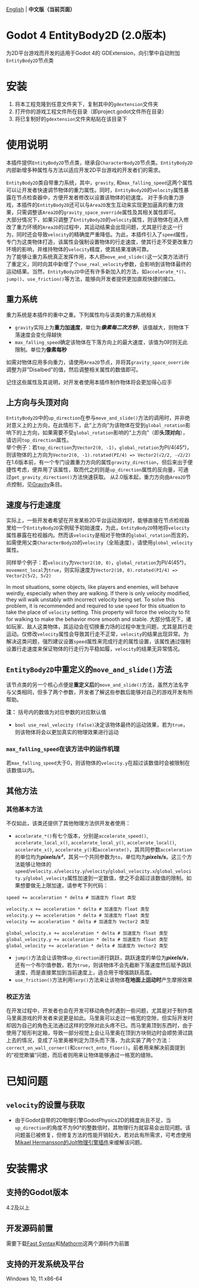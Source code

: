 [English](README.md) | **中文版（当前页面）**
# Godot 4 EntityBody2D (2.0版本)
为2D平台游戏而开发的适用于Godot 4的 GDExtension，向引擎中自动附加`EntityBody2D`节点类

# 安装
1. 将本工程克隆到任意文件夹下，复制其中的`gdextension`文件夹
2. 打开你的游戏工程文件所在目录（即project.godot文件所在目录）
3. 将已复制好的`gdextension`文件夹粘贴在该目录下

# 使用说明
本插件提供`EntityBody2D`节点类，继承自`CharacterBody2D`节点类。`EntityBody2D`内部新增多种属性与方法以适应开发2D平台游戏的开发者们的需求。

`EntityBody2D`类自带重力系统，其中，`gravity`, 和`max_falling_speed`这两个属性可以让开发者快速调节物体的重力属性。同时，`EntityBody2D`的`velocity`属性暴露在节点检查器中，方便开发者修改以设置该物体的初速度。
对于多向重力游戏，本插件的`EntityBody2D`还可以与`Area2D`发生互动来实现更加逼真的重力效果，只需调整该`Area2D`的`gravity_space_override`属性及其相关属性即可。  
大部分情况下，如果只调整了`EntityBody2D`的`velocity`属性，则该物体在进入修改了重力环境的`Area2D`的过程中，其运动结果会出现问题，尤其是行走这一行为，同时还会导致`velocity`的精确度严重降低。为此，本插件引入了`speed`属性，专门为这类物体打造，该属性会强制设置物体的行走速度，使其行走不受更改重力环境的影响，并维持物体的`velocity`精度，使其结果准确可靠。  
为了能够让重力系统真正发挥作用，本人把`move_and_slide()`这一父类方法进行了重定义，同时向其中新增了个`use_real_velocity`参数，会影响到该物体最终的运动结果。当然，`EntityBody2D`中还有许多新加入的方法，如`accelerate_*()`、`jump()`、`use_friction()`等方法，能够向开发者提供更加直观快捷的接口。

## 重力系统
重力系统是本插件的重中之重。下列属性均与该类的重力系统相关

* `gravity`实际上为**重力加速度**，单位为***像素每二次方秒***，该值越大，则物体下落速度会变化得越快
* `max_falling_speed`确定该物体在下落方向上的最大速度，该值为0时则无此限制。单位为**像素每秒**

如需对物体应用多向重力，请使用`Area2D`节点，并将其`gravity_space_override`调整为非"Disalbed"的值，然后调整相关属性的数值即可。  

记住这些属性及其说明，对开发者使用本插件制作物体将会更加得心应手

## 上方向与头顶对向
`EntityBody2D`中的`up_direction`在参与`move_and_slide()`方法的调用时，并非绝对意义上的上方向，在此情形下，此“上方向”为该物体在受到`global_rotation`影响下的上方向，如果需要不受`global_rotation`影响的“上方向”（即**头顶对向**），请访问`top_direction`属性。  
举个例子：若`top_direction`为`Vector2(0, -1)`，`global_rotation`为PI/4(45°)，则该物体的上方向为`Vector2(0, -1).rotated(PI/4) => Vector2(√2/2, -√2/2)`  
在1.6版本前，有一个专门设置重力方向的属性`gravity_direction`，但后来出于便捷性考虑，便弃用了该属性，取而代之的则是`up_direction`属性的反向量，可通过`get_gravity_direction()`方法快速获取。
从2.0版本起，重力方向由`Area2D`节点控制，见[Gravity](gravity)条目。  

## 速度与行走速度
实际上，一些开发者希望在开发某些2D平台运动游戏时，能够直接在节点检视器里给一个`EntityBody2D`实例赋予初始速度，为此，`EntityBody2D`特地将`velocity`属性暴露在检视器内。然而该`velocity`是相对于物体的`global_rotation`而言的，如需使用父类`CharacterBody2D`的`velocity`（全局速度），请使用`global_velocity`属性。  

同样举个例子：若`velocity`为`Vector2(10, 0)`，`global_rotation`为PI/4(45°)，`movement_local`为`true`，则实际速度为`Vector2(10, 0).rotated(PI/4) => Vector2(5√2, 5√2)`  

In most situations, some objects, like players and enemies, will behave weirdly, especially when they are walking. If there is only velocity modified, they will walk unstably with incorrect velocity being set. To solve this problem, it is recommended and required to use `speed` for this situation to take the place of `velocity` setting. This property will force the velocity to fit for walking to make the behavior more smooth and stable. 大部分情况下，诸如玩家、敌人这类物体，其运动会在切换重力场的过程中发生问题，尤其是其行走运动。仅修改`velocity`属性会导致其行走不正常，`velocity`的结果出现异常。为解决这类问题，强烈建议设置`speed`属性来完成行走的属性设置，该属性通过强制设置行走速度来保证物体的行走行为平稳如履，`velocity`的结果无异常情况。

## `EntityBody2D`中重定义的`move_and_slide()`方法
该节点类的另一个核心点便是**重定义后**的`move_and_slide()`方法，虽然方法名字与父类相同，但多了两个参数，开发者了解这些参数后能够对自己的游戏开发有所帮助。

**注：** 括号内的数值为对应参数的对应默认值
* `bool use_real_velocity (false)`决定该物体最终的运动效果，若为`true`，则该物体将会以更加真实的物理效果进行运动

### `max_falling_speed`在该方法中的运作机理
若`max_falling_speed`大于0，则该物体的`velocity.y`在超过该数值时会被限制在该数值以内。

## 其他方法
### 其他基本方法
不仅如此，该类还提供了其他物理方法供开发者使用：
* `accelerate_*()`有七个版本，分别是`accelerate_speed()`, `accelerate_local_x()`, `accelerate_local_y()`, `accelerate_local()`, `accelerate_x()`, `accelerate_y()`和`accelerate()`，其共同参数`acceleration`的单位均为***pixels/s²***，其另一个共同参数为`to`，单位均为***pixels/s***。这三个方法能够让物体的`speed`/`velocity.x`/`velocity.y`/`velocity`/`global_velocity.x`/`global_velocity.y`/`global_velocity`属性加速到一定数值，使之不会超过该数值的限制。如果想要做无上限加速，请参考下列代码：
```GDScript
speed += acceleration * delta # 加速度为 float 类型

velocity.x += acceleration * delta # 加速度为 float 类型
velocity.y += acceleration * delta # 加速度为 float 类型
velocity += acceleration * delta # 加速度为 Vector2 类型

global_velocity.x += acceleration * delta # 加速度为 float 类型
global_velocity.y += acceleration * delta # 加速度为 float 类型
global_velocity += acceleration * delta # 加速度为 Vector2 类型
```
* `jump()`方法会让该物体`up_direction`进行跳跃，跳跃速度的单位为***pixels/s***，还有一个布尔值参数，若为`true`，则该物体不会先截断下落速度然后赋予跳跃速度，而是直接累加到当前速度上，适合用于增强跳跃高度。
* `use_friction()`方法利用`lerp()`方法来让该物体**在地面上运动时**产生摩擦效果

### 校正方法
在开发过程中，开发者也会在开发可移动角色时遇到一些问题，尤其是对于制作类马里奥游戏的开发者来说更是如此。马里奥可以走过一格宽的空隙，但实际开发时却因为自己的角色无法通过这样的空隙对此头疼不已。而马里奥顶到东西时，由于使用了矩形判定箱，导致一部分视觉上会让马里奥在顶到方块侧边时会顺势滑过跳上去的情况，变成了马里奥被判定为顶头而下落，为此实装了两个方法：`correct_on_wall_corner()`和`correct_onto_floor()`。前者用来解决前面提到的“视觉欺骗”问题，而后者则用来让物体能够通过一格宽的缝隙。

# 已知问题
## `velocity`的设置与获取
* 由于Godot自带的2D物理引擎GodotPhysics2D的精度尚且不足，当`up_direction`的角度不为90°的整数倍时，其物理行为就容易会出现问题。该问题虽已被修复，但修复方法的性能开销较大，若对此有所需求，可考虑使用[Mikael Hermansson的Jolt物理引擎插件](https://github.com/godot-jolt/godot-jolt)来缓解该问题。

# 安装需求
## 支持的Godot版本
4.2及以上

## 开发源码前置
需要下载[Fast Syntax](https://github.com/Lazy-Rabbit-2001/GDExtension-Fast-Syntax/)和[Mathorm](https://github.com/Lazy-Rabbit-2001/Godot-4-Mathorm)这两个源码作为前置

## 支持的开发系统及平台
Windows 10, 11 x86-64
